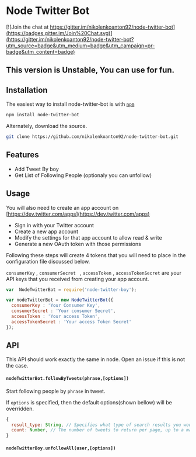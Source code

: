 # Node Twitter Bot

[![Join the chat at https://gitter.im/nikolenkoanton92/node-twitter-bot](https://badges.gitter.im/Join%20Chat.svg)](https://gitter.im/nikolenkoanton92/node-twitter-bot?utm_source=badge&utm_medium=badge&utm_campaign=pr-badge&utm_content=badge)

##  This version is Unstable, You can use for fun.


##  Installation

The easiest way to install node-twitter-bot is with [`npm`](http://npmjs.org)

```sh
npm install node-twitter-bot
```

Alternately, download the source.

```sh
git clone https://github.com/nikolenkoanton92/node-twitter-bot.git
```

##  Features

* Add Tweet By boy
* Get List of Following People  (optionaly you can unfollow)


##  Usage

You will also need to create an app account on [https://dev.twitter.com/apps](https://dev.twitter.com/apps)

*  Sign in with your Twitter account
*  Create a new app account
*  Modify the settings for that app account to allow read & write
*  Generate a new OAuth token with those permissions

Following these steps will create 4 tokens that you will need to place in the configuration file discussed below.

``` consumerKey ``` , ```consumerSecret ``` , ``` accessToken ``` , ``` accessTokenSecret ``` are your API keys that you received from creating your app account.

```javascript
var  NodeTwitterBot = require('node-twitter-boy');

var nodeTwitterBot = new NodeTwitterBot({
  consumerKey : 'Your Consumer Key',
  consumerSecret : 'Your consumer Secret',
  accessToken : 'Your access Token',
  accessTokenSecret : 'Your access Token Secret'
});
```

## API

This API should work exactly the same in node. Open an issue if this is not the case.

#### `nodeTwitterBot.followByTweets(phrase,[options])`

Start following people by `phrase` in tweet.

If ```options``` is specified, then the default options(shown bellow) will be overridden.

```javascript
{
  result_type: String, // Specifies what type of search results you would prefer to receive. By default : popular. You can change to recent, popular, mixed.
  count: Number, // The number of tweets to return per page, up to a maximum of 100. Defaults to 15.
}
```

#### `nodeTwitterBoy.unfollowAll(user,[options])`

